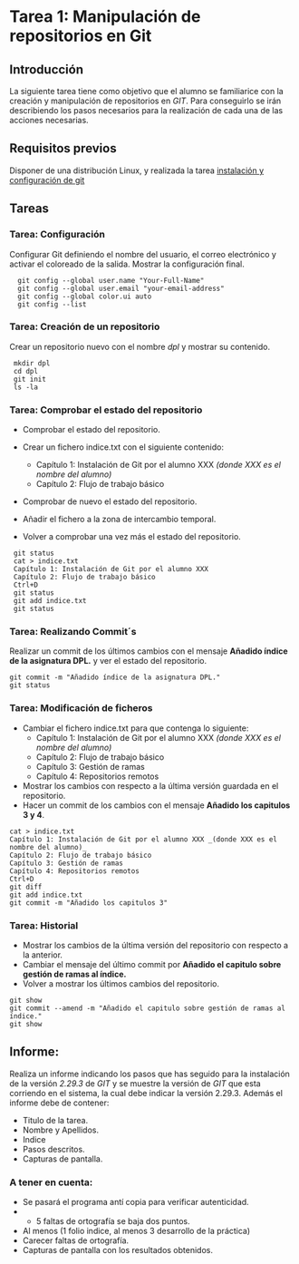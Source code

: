 # Tarea 1: Manipulación de repositorios en Git

## Introducción

 La siguiente tarea tiene como objetivo que el alumno se familiarice con la creación y manipulación de repositorios en _GIT_. Para conseguirlo se irán describiendo los pasos necesarios para la realización de cada una de las acciones necesarias. 

## Requisitos previos

 Disponer de una distribución Linux, y realizada la tarea [instalación y configuración de git](instalacion-git.md)  


## Tareas

### Tarea: Configuración

 Configurar Git definiendo el nombre del usuario, el correo electrónico y activar el coloreado de la salida. Mostrar la configuración final.
 
```
  git config --global user.name "Your-Full-Name"
  git config --global user.email "your-email-address"
  git config --global color.ui auto
  git config --list
```

### Tarea: Creación de un repositorio

 Crear un repositorio nuevo con el nombre _dpl_ y mostrar su contenido.

```
 mkdir dpl
 cd dpl
 git init
 ls -la
 ```

### Tarea: Comprobar el estado del repositorio

 - Comprobar el estado del repositorio.

 - Crear un fichero indice.txt con el siguiente contenido:
   - Capítulo 1: Instalación de Git por el alumno XXX _(donde XXX es el nombre del alumno)_
   - Capítulo 2: Flujo de trabajo básico
 - Comprobar de nuevo el estado del repositorio.
 - Añadir el fichero a la zona de intercambio temporal.
 - Volver a comprobar una vez más el estado del repositorio.

```
 git status
 cat > indice.txt
 Capítulo 1: Instalación de Git por el alumno XXX
 Capítulo 2: Flujo de trabajo básico
 Ctrl+D
 git status
 git add indice.txt
 git status
``` 

### Tarea: Realizando Commit´s 

 Realizar un commit de los últimos cambios con el mensaje __Añadido índice de la asignatura DPL.__ y ver el estado del repositorio.

```
git commit -m "Añadido índice de la asignatura DPL."
git status
``` 

### Tarea: Modificación de ficheros

 - Cambiar el fichero indice.txt para que contenga lo siguiente:
   - Capítulo 1: Instalación de Git por el alumno XXX _(donde XXX es el nombre del alumno)_
   - Capítulo 2: Flujo de trabajo básico
   - Capítulo 3: Gestión de ramas
   - Capítulo 4: Repositorios remotos
 - Mostrar los cambios con respecto a la última versión guardada en el repositorio.
 - Hacer un commit de los cambios con el mensaje __Añadido los capitulos 3 y 4__.

```
cat > indice.txt
Capítulo 1: Instalación de Git por el alumno XXX _(donde XXX es el nombre del alumno)_
Capítulo 2: Flujo de trabajo básico
Capítulo 3: Gestión de ramas
Capítulo 4: Repositorios remotos
Ctrl+D
git diff
git add indice.txt
git commit -m "Añadido los capitulos 3"
``` 

### Tarea: Historial

 - Mostrar los cambios de la última versión del repositorio con respecto a la anterior.
 - Cambiar el mensaje del último commit por __Añadido el capitulo sobre gestión de ramas al índice.__
 - Volver a mostrar los últimos cambios del repositorio.

```
git show
git commit --amend -m "Añadido el capitulo sobre gestión de ramas al índice."
git show
```


## Informe:

Realiza un informe indicando los pasos que has seguido para la instalación de la versión _2.29.3_ de _GIT_ y se muestre la versión de _GIT_ que esta corriendo en el sistema, la cual debe indicar la versión 2.29.3.
Además el informe debe de contener:
 - Titulo de la tarea.
 - Nombre y Apellidos.
 - Indice
 - Pasos descritos.
 - Capturas de pantalla.

### A tener en cuenta:
- Se pasará el programa antí copia para verificar autenticidad.
- + 5 faltas de ortografía se baja dos puntos.
- Al menos (1 folio indice, al menos 3 desarrollo de la práctica)
- Carecer faltas de ortografía.
- Capturas de pantalla con los resultados obtenidos. 